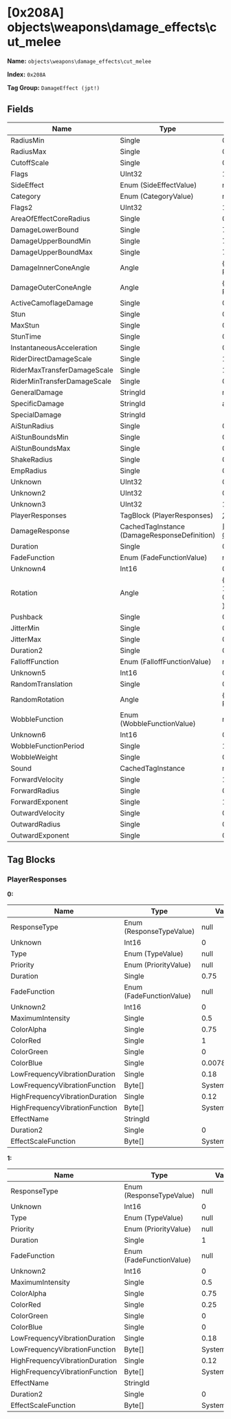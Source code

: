 # [0x208A] objects\weapons\damage_effects\cut_melee

**Name:** ```objects\weapons\damage_effects\cut_melee```

**Index:** ```0x208A```

**Tag Group:** ```DamageEffect (jpt!)```

## Fields

Name	| Type	| Value
---	|---	|---	|
RadiusMin	|Single	|0
RadiusMax	|Single	|0
CutoffScale	|Single	|0
Flags	|UInt32	|1
SideEffect	|Enum (SideEffectValue)	|null
Category	|Enum (CategoryValue)	|null
Flags2	|UInt32	|16389
AreaOfEffectCoreRadius	|Single	|0
DamageLowerBound	|Single	|72
DamageUpperBoundMin	|Single	|72
DamageUpperBoundMax	|Single	|72
DamageInnerConeAngle	|Angle	|{ Degrees: 0, Radians: 0 }
DamageOuterConeAngle	|Angle	|{ Degrees: 0, Radians: 0 }
ActiveCamoflageDamage	|Single	|0.9
Stun	|Single	|0
MaxStun	|Single	|0
StunTime	|Single	|0
InstantaneousAcceleration	|Single	|0.75
RiderDirectDamageScale	|Single	|1
RiderMaxTransferDamageScale	|Single	|1
RiderMinTransferDamageScale	|Single	|0
GeneralDamage	|StringId	|melee
SpecificDamage	|StringId	|anti_flood
SpecialDamage	|StringId	|
AiStunRadius	|Single	|0
AiStunBoundsMin	|Single	|0
AiStunBoundsMax	|Single	|0
ShakeRadius	|Single	|0
EmpRadius	|Single	|0
Unknown	|UInt32	|0
Unknown2	|UInt32	|0
Unknown3	|UInt32	|1065353216
PlayerResponses	|TagBlock (PlayerResponses)	|[2](#playerresponses)
DamageResponse	|CachedTagInstance (DamageResponseDefinition)	|[[0x0E20] 0x00000E20](../DamageResponseDefinition/0E20.md)
Duration	|Single	|0.4
FadeFunction	|Enum (FadeFunctionValue)	|null
Unknown4	|Int16	|0
Rotation	|Angle	|{ Degrees: 1.2, Radians: 0.02094395 }
Pushback	|Single	|0.25
JitterMin	|Single	|0
JitterMax	|Single	|0
Duration2	|Single	|0
FalloffFunction	|Enum (FalloffFunctionValue)	|null
Unknown5	|Int16	|0
RandomTranslation	|Single	|0
RandomRotation	|Angle	|{ Degrees: 0, Radians: 0 }
WobbleFunction	|Enum (WobbleFunctionValue)	|null
Unknown6	|Int16	|0
WobbleFunctionPeriod	|Single	|1
WobbleWeight	|Single	|0
Sound	|CachedTagInstance	|null
ForwardVelocity	|Single	|15
ForwardRadius	|Single	|0.2
ForwardExponent	|Single	|1
OutwardVelocity	|Single	|0
OutwardRadius	|Single	|0
OutwardExponent	|Single	|0


## Tag Blocks

### PlayerResponses

**0:**

Name	| Type	| Value
---	|---	|---	|
ResponseType	|Enum (ResponseTypeValue)	|null
Unknown	|Int16	|0
Type	|Enum (TypeValue)	|null
Priority	|Enum (PriorityValue)	|null
Duration	|Single	|0.75
FadeFunction	|Enum (FadeFunctionValue)	|null
Unknown2	|Int16	|0
MaximumIntensity	|Single	|0.5
ColorAlpha	|Single	|0.75
ColorRed	|Single	|1
ColorGreen	|Single	|0
ColorBlue	|Single	|0.00784314
LowFrequencyVibrationDuration	|Single	|0.18
LowFrequencyVibrationFunction	|Byte[]	|System.Byte[]
HighFrequencyVibrationDuration	|Single	|0.12
HighFrequencyVibrationFunction	|Byte[]	|System.Byte[]
EffectName	|StringId	|
Duration2	|Single	|0
EffectScaleFunction	|Byte[]	|System.Byte[]


**1:**

Name	| Type	| Value
---	|---	|---	|
ResponseType	|Enum (ResponseTypeValue)	|null
Unknown	|Int16	|0
Type	|Enum (TypeValue)	|null
Priority	|Enum (PriorityValue)	|null
Duration	|Single	|1
FadeFunction	|Enum (FadeFunctionValue)	|null
Unknown2	|Int16	|0
MaximumIntensity	|Single	|0.5
ColorAlpha	|Single	|0.75
ColorRed	|Single	|0.25
ColorGreen	|Single	|0
ColorBlue	|Single	|0
LowFrequencyVibrationDuration	|Single	|0.18
LowFrequencyVibrationFunction	|Byte[]	|System.Byte[]
HighFrequencyVibrationDuration	|Single	|0.12
HighFrequencyVibrationFunction	|Byte[]	|System.Byte[]
EffectName	|StringId	|
Duration2	|Single	|0
EffectScaleFunction	|Byte[]	|System.Byte[]


